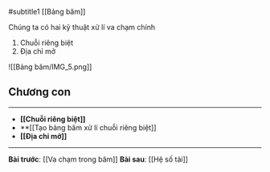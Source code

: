 #subtitle1 [[Bảng băm]]

Chúng ta có hai kỹ thuật xử lí va chạm chính
1. Chuỗi riêng biệt
2. Địa chỉ mở

![[Bảng băm/IMG_5.png]]

## Chương con
---
- **[[Chuỗi riêng biệt]]**
- **[[Tạo bảng băm xử lí chuỗi riêng biệt]]
- **[[Địa chỉ mở]]**

---
**Bài trước**: [[Va chạm trong băm]]
**Bài sau**: [[Hệ số tải]]
